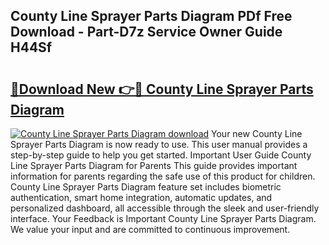 ## County Line Sprayer Parts Diagram PDf Free Download - Part-D7z Service Owner Guide H44Sf

# <h2><a href="http://dfnmyi.blite.top/?on=County+Line+Sprayer+Parts+Diagram">🔗Download New 👉🔴 County Line Sprayer Parts Diagram</a></h2>

[![County Line Sprayer Parts Diagram download](https://i.imgur.com/lujVjoI.png)](http://dfnmyi.blite.top/?on=County+Line+Sprayer+Parts+Diagram)
Your new County Line Sprayer Parts Diagram is now ready to use. This user manual provides a step-by-step guide to help you get started. Important User Guide County Line Sprayer Parts Diagram for Parents This guide provides important information for parents regarding the safe use of this product for children. County Line Sprayer Parts Diagram feature set includes biometric authentication, smart home integration, automatic updates, and personalized dashboard, all accessible through the sleek and user-friendly interface. Your Feedback is Important County Line Sprayer Parts Diagram. We value your input and are committed to continuous improvement.
